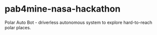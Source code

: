 # pab4mine-nasa-hackathon
Polar Auto Bot - driverless autonomous system to explore hard-to-reach polar places. 
